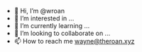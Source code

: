- 👋 Hi, I’m @wroan
- 👀 I’m interested in ...
- 🌱 I’m currently learning ...
- 💞️ I’m looking to collaborate on ...
- 📫 How to reach me wayne@theroan.xyz

<!---
wroan/wroan is a ✨ special ✨ repository because its `README.md` (this file) appears on your GitHub profile.
You can click the Preview link to take a look at your changes.
--->
